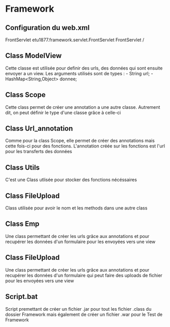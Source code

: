 # Framework

## Configuration du web.xml
<servlet> 
    <servlet-name>FrontServlet</servlet-name> 
    <servlet-class>etu1877.framework.servlet.FrontServlet</servlet-class> 
</servlet>
<servlet-mapping> 
    <servlet-name>FrontServlet</servlet-name> 
    <url-pattern>/</url-pattern> 
</servlet-mapping> 

## Class ModelView 
Cette classe est utilisée pour definir des urls, des données qui sont ensuite envoyer a un view.
Les arguments utilisés sont de types :
    - String url;
    - HashMap<String,Object> donnee;

## Class Scope
Cette class permet de créer une annotation a une autre classe. Autrement dit, on peut définir le type d'une classe grâce à celle-ci

## Class Url_annotation
Comme pour la class Scope, elle permet de créer des annotations mais cette fois-ci pour des fonctions.
L'annotation créée sur les fonctions est l'url pour les transferts des données

## Class Utils
C'est une Class utlisée pour stocker des fonctions nécéssaires

## Class FileUpload
Class utilisée pour avoir le nom et les methods dans une autre class

## Class Emp
Une class permettant de créer les urls grâce aux annotations et pour recupérer les données d'un formulaire pour les envoyées vers une view

## Class FileUpload
Une class permettant de créer les urls grâce aux annotations et pour recupérer les données d'un formulaire qui peut faire des uploads de fichier pour les envoyées vers une view

## Script.bat
Script premettant de créer un fichier .jar pour tout les fichier .class du dossier Framework mais également de créer un fichier .war pour le Test de Framework